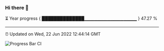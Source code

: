 ### Hi there 👋

⏳ Year progress { ██████████████▁▁▁▁▁▁▁▁▁▁▁▁▁▁▁▁ } 47.27 %

---

⏰ Updated on Wed, 22 Jun 2022 12:44:14 GMT

![Progress Bar CI](https://github.com/ZhaoGui/ZhaoGui/workflows/Progress%20Bar%20CI/badge.svg)
